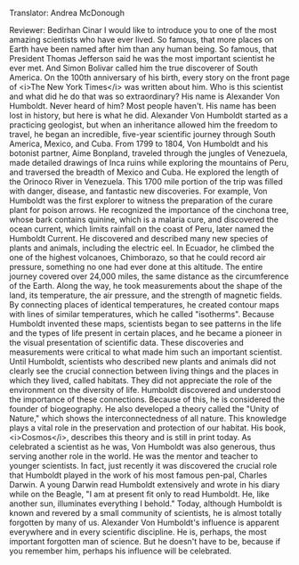 

Translator: Andrea McDonough

Reviewer: Bedirhan Cinar
I would like to introduce you
to one of the most amazing scientists
who have ever lived.
So famous, that more places on Earth
have been named after him than any human being.
So famous, that President Thomas Jefferson
said he was the most important scientist he ever met.
And Simon Bolivar called him the true discoverer of South America.
On the 100th anniversary of his birth,
every story on the front page of &lt;i&gt;The New York Times&lt;/i&gt;
was written about him.
Who is this scientist
and what did he do that was so extraordinary?
His name is Alexander Von Humboldt.
Never heard of him?
Most people haven&#39;t.
His name has been lost in history,
but here is what he did.
Alexander Von Humboldt started as a practicing geologist,
but when an inheritance allowed him the freedom to travel,
he began an incredible, five-year scientific journey
through South America,
Mexico,
and Cuba.
From 1799 to 1804,
Von Humboldt and his botonist partner, Aime Bonpland,
traveled through the jungles of Venezuela,
made detailed drawings of Inca ruins
while exploring the mountains of Peru,
and traversed the breadth of Mexico and Cuba.
He explored the length of the Orinoco River in Venezuela.
This 1700 mile portion of the trip
was filled with danger, disease, and fantastic new discoveries.
For example, Von Humboldt was the first explorer
to witness the preparation of the curare plant for poison arrows.
He recognized the importance of the cinchona tree,
whose bark contains quinine,
which is a malaria cure,
and discovered the ocean current,
which limits rainfall on the coast of Peru,
later named the Humboldt Current.
He discovered and described many new species of plants and animals,
including the electric eel.
In Ecuador, he climbed the one of the highest volcanoes, Chimborazo,
so that he could record air pressure,
something no one had ever done at this altitude.
The entire journey covered over 24,000 miles,
the same distance as the circumference of the Earth.
Along the way, he took measurements
about the shape of the land,
its temperature,
the air pressure,
and the strength of magnetic fields.
By connecting places of identical temperatures,
he created contour maps with lines of similar temperatures,
which he called &quot;isotherms&quot;.
Because Humboldt invented these maps,
scientists began to see patterns
in the life
and the types of life
present in certain places,
and he became a pioneer
in the visual presentation of scientific data.
These discoveries and measurements were critical
to what made him such an important scientist.
Until Humboldt, scientists who described new plants and animals
did not clearly see the crucial connection
between living things
and the places in which they lived,
called habitats.
They did not appreciate the role of the environment
on the diversity of life.
Humboldt discovered and understood the importance
of these connections.
Because of this,
he is considered the founder of biogeography.
He also developed a theory called the &quot;Unity of Nature,&quot;
which shows the interconnectedness of all nature.
This knowledge plays a vital role
in the preservation and protection of our habitat.
His book, &lt;i&gt;Cosmos&lt;/i&gt;, describes this theory
and is still in print today.
As celebrated a scientist as he was,
Von Humboldt was also generous,
thus serving another role in the world.
He was the mentor and teacher to younger scientists.
In fact, just recently it was discovered
the crucial role that Humboldt played in the work
of his most famous pen-pal,
Charles Darwin.
A young Darwin read Humboldt extensively
and wrote in his diary while on the Beagle,
&quot;I am at present fit only to read Humboldt.
He, like another sun, illuminates everything I behold.&quot;
Today, although Humboldt is known and revered
by a small community of scientists,
he is almost totally forgotten by many of us.
Alexander Von Humboldt&#39;s influence is apparent
everywhere and in every scientific discipline.
He is, perhaps, the most important forgotten man of science.
But he doesn&#39;t have to be,
because if you remember him,
perhaps his influence will be celebrated.
